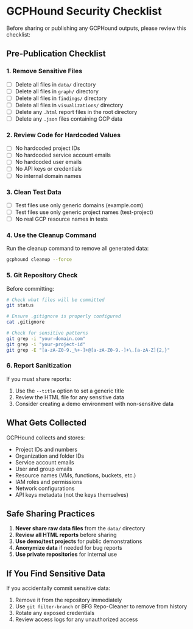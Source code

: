 # GCPHound Security Checklist

Before sharing or publishing any GCPHound outputs, please review this checklist:

## Pre-Publication Checklist

### 1. Remove Sensitive Files
- [ ] Delete all files in `data/` directory
- [ ] Delete all files in `graph/` directory  
- [ ] Delete all files in `findings/` directory
- [ ] Delete all files in `visualizations/` directory
- [ ] Delete any `.html` report files in the root directory
- [ ] Delete any `.json` files containing GCP data

### 2. Review Code for Hardcoded Values
- [ ] No hardcoded project IDs
- [ ] No hardcoded service account emails
- [ ] No hardcoded user emails
- [ ] No API keys or credentials
- [ ] No internal domain names

### 3. Clean Test Data
- [ ] Test files use only generic domains (example.com)
- [ ] Test files use only generic project names (test-project)
- [ ] No real GCP resource names in tests

### 4. Use the Cleanup Command
Run the cleanup command to remove all generated data:
```bash
gcphound cleanup --force
```

### 5. Git Repository Check
Before committing:
```bash
# Check what files will be committed
git status

# Ensure .gitignore is properly configured
cat .gitignore

# Check for sensitive patterns
git grep -i "your-domain.com"
git grep -i "your-project-id"
git grep -E "[a-zA-Z0-9._%+-]+@[a-zA-Z0-9.-]+\.[a-zA-Z]{2,}"
```

### 6. Report Sanitization
If you must share reports:
1. Use the `--title` option to set a generic title
2. Review the HTML file for any sensitive data
3. Consider creating a demo environment with non-sensitive data

## What Gets Collected

GCPHound collects and stores:
- Project IDs and numbers
- Organization and folder IDs
- Service account emails
- User and group emails
- Resource names (VMs, functions, buckets, etc.)
- IAM roles and permissions
- Network configurations
- API keys metadata (not the keys themselves)

## Safe Sharing Practices

1. **Never share raw data files** from the `data/` directory
2. **Review all HTML reports** before sharing
3. **Use demo/test projects** for public demonstrations
4. **Anonymize data** if needed for bug reports
5. **Use private repositories** for internal use

## If You Find Sensitive Data

If you accidentally commit sensitive data:
1. Remove it from the repository immediately
2. Use `git filter-branch` or BFG Repo-Cleaner to remove from history
3. Rotate any exposed credentials
4. Review access logs for any unauthorized access 